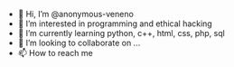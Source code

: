 - 👋 Hi, I’m @anonymous-veneno
- 👀 I’m interested in programming and ethical hacking
- 🌱 I’m currently learning python, c++, html, css, php, sql
- 💞️ I’m looking to collaborate on ...
- 📫 How to reach me 

<!---
anonymous-veneno/anonymous-veneno is a ✨ special ✨ repository because its `README.md` (this file) appears on your GitHub profile.
You can click the Preview link to take a look at your changes.
--->
